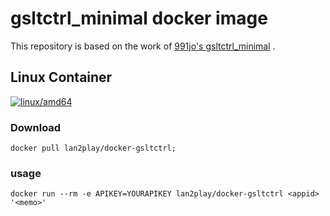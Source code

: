 # gsltctrl_minimal docker image

This repository is based on the work of [991jo's ](https://github.com/991jo) [gsltctrl_minimal](https://github.com/991jo/gsltctrl_minimal.git) .

## Linux Container

[![linux/amd64](https://github.com/Lan2Play/docker-gsltctrl/actions/workflows/build-linux-image.yml/badge.svg?branch=main)](https://github.com/Lan2Play/docker-gsltctrl/actions/workflows/build-linux-image.yml)

### Download

```shell
docker pull lan2play/docker-gsltctrl;
```

### usage

```shell
docker run --rm -e APIKEY=YOURAPIKEY lan2play/docker-gsltctrl <appid> '<memo>'
```

